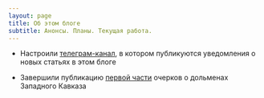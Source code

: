 ```yaml
---
layout: page
title: Об этом блоге
subtitle: Анонсы. Планы. Текущая работа.
---
```

- Настроили [телеграм-канал][a85077ec], в котором публикуются уведомления о новых статьях в этом блоге  
- Завершили публикацию [первой части][fc339afa] очерков о дольменах Западного Кавказа

  [a85077ec]: https://viktor-dnk.github.io/telegram "Информационный канал в поддержку этого блога"
  [fc339afa]: https://viktor-dnk.github.io/index-dolmens/#ch1 "Оглавление к циклу очерков о дольменах Западного Кавказа"
